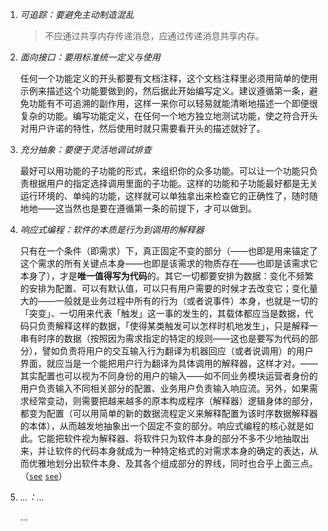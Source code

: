 
1.  *可追踪：要避免主动制造混乱*
    
    > 不应通过共享内存传递消息，应通过传递消息共享内存。
    
2.  *面向接口：要用标准统一定义与使用*
    
    任何一个功能定义的开头都要有文档注释，这个文档注释里必须用简单的使用示例来描述这个功能要做到的，然后据此开始编写定义。建议遵循第一条，避免功能有不可追溯的副作用，这样一来你可以轻易就能清晰地描述一个即便很复杂的功能。编写功能定义，在任何一个地方独立地测试功能，使之符合开头对用户许诺的特性，然后使用时就只需要看开头的描述就好了。
    
3.  *充分抽象：要便于灵活地调试排查*
    
    最好可以用功能的子功能的形式，来组织你的众多功能。可以让一个功能只负责根据用户的指定选择调用里面的子功能。这样的功能和子功能最好都是无关运行环境的、单纯的功能，这样就可以单独拿出来检查它的正确性了，随时随地地——这当然也是要在遵循第一条的前提下，才可以做到。
    
4.  *响应式编程：软件的本质是行为到调用的解释器*
    
    只有在一个条件（即需求）下，真正固定不变的部分（——也即是用来锚定了这个需求的所有关键点本身——也即是该需求的物质存在——也即是该需求它本身了），才是**唯一值得写为代码**的。其它一切都要安排为数据：变化不频繁的安排为配置、可以有默认值，可以只有用户需要的时候才去改变它；变化量大的——一般就是业务过程中所有的行为（或者说事件）本身，也就是一切的「突变」、一切用来代表「触发」这一事的发生的，其载体都应当是数据，代码只负责解释这样的数据，「使得某类触发可以怎样时机地发生」，只是解释一串有时序的数据（按照因为需求指定的特定的规则——这也是要写为代码的部分），譬如负责将用户的交互输入行为翻译为机器回应（或者说调用）的用户界面，就应当是一个能把用户行为翻译为具体调用的解释器，这样才对。——其实配置也可以视为不同身份的用户的输入——如不同业务模块运营者身份的用户负责输入不同相关部分的配置、业务用户负责输入响应流。另外，如果需求经常变动，则需要把越来越多的原本构成程序（解释器）逻辑身体的部分，都变为配置（可以用简单的新的数据流程定义来解释配置为该时序数据解释器的本体），从而越发地抽象出一个固定不变的部分。响应式编程的核心就是如此。它能把软件视为解释器、将软件只为软件本身的部分不多不少地抽取出来，并让软件的代码本身就成为一种特定格式的对需求本身的确定的表达，从而优雅地划分出软件本身、及其各个组成部分的界线，同时也合乎上面三点。（[`see`](https://www.cnblogs.com/littleatp/p/11386487.html) [`see`](https://gist.github.com/staltz/868e7e9bc2a7b8c1f754)）
    
5.  *...：...*
    
    ...
    
